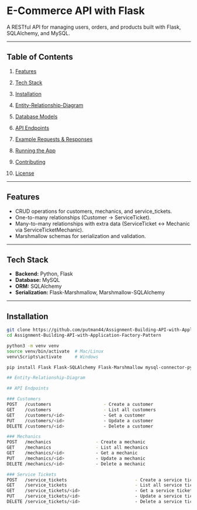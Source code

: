 # E-Commerce API with Flask

A RESTful API for managing users, orders, and products built with Flask, SQLAlchemy, and MySQL.

---

## Table of Contents

1. [Features](#features)  
2. [Tech Stack](#tech-stack)  
3. [Installation](#installation)  
4. [Entity-Relationship-Diagram](#entity-relationship-diagram)  
5. [Database Models](#database-models)  
6. [API Endpoints](#api-endpoints)  
7. [Example Requests & Responses](#example-requests--responses)  

9. [Running the App](#running-the-app)  
10. [Contributing](#contributing)  
11. [License](#license)  

---

## Features

- CRUD operations for customers, mechanics, and service_tickets.  
- One-to-many relationships (Customer → ServiceTicket).  
- Many-to-many relationships with extra data (ServiceTicket ↔ Mechanic via ServiceTicketMechanic).  
- Marshmallow schemas for serialization and validation.  
---

## Tech Stack

- **Backend:** Python, Flask  
- **Database:** MySQL  
- **ORM:** SQLAlchemy  
- **Serialization:** Flask-Marshmallow, Marshmallow-SQLAlchemy  

---

## Installation

```bash
git clone https://github.com/putman44/Assignment-Building-API-with-Application-Factory-Pattern
cd Assignment-Building-API-with-Application-Factory-Pattern

python3 -m venv venv
source venv/bin/activate  # Mac/Linux
venv\Scripts\activate     # Windows

pip install Flask Flask-SQLAlchemy Flask-Marshmallow mysql-connector-python marshmallow-sqlalchemy

## Entity-Relationship-Diagram

## API Endpoints

### Customers
POST   /customers                    - Create a customer
GET    /customers                    - List all customers
GET    /customers/<id>               - Get a customer
PUT    /customers/<id>               - Update a customer
DELETE /customers/<id>               - Delete a customer

### Mechanics
POST   /mechanics                 - Create a mechanic
GET    /mechanics                 - List all mechanics
GET    /mechanics/<id>            - Get a mechanic
PUT    /mechanics/<id>            - Update a mechanic
DELETE /mechanics/<id>            - Delete a mechanic

### Service Tickets
POST   /service_tickets                          - Create a service ticket
GET    /service_tickets                          - List all service tickets
GET    /service_tickets/<id>                     - Get a service ticket
PUT    /service_tickets/<id>                     - Update a service ticket
DELETE /service_tickets/<id>                     - Delete a service ticket
